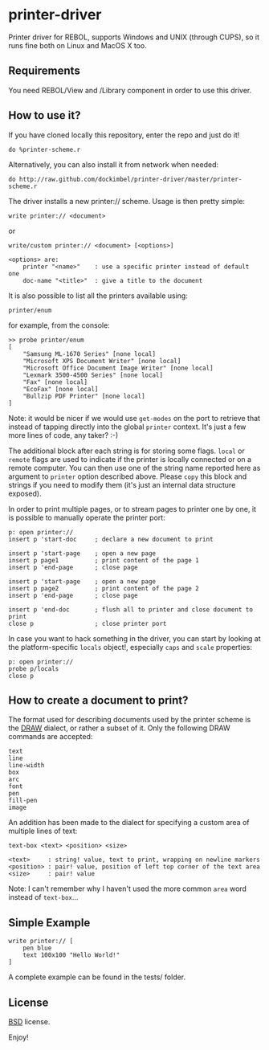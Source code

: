 printer-driver
==============

Printer driver for REBOL, supports Windows and UNIX (through CUPS), so it runs fine both on Linux and MacOS X too.

Requirements
------------

You need REBOL/View and /Library component in order to use this driver.

How to use it?
--------------

If you have cloned locally this repository, enter the repo and just do it!

    do %printer-scheme.r
	
Alternatively, you can also install it from network when needed:

    do http://raw.github.com/dockimbel/printer-driver/master/printer-scheme.r

The driver installs a new printer:// scheme. Usage is then pretty simple:

    write printer:// <document>
or

    write/custom printer:// <document> [<options>]
    
    <options> are:
        printer "<name>"	: use a specific printer instead of default one
        doc-name "<title>"  : give a title to the document
        
It is also possible to list all the printers available using:

    printer/enum
    
for example, from the console:

    >> probe printer/enum
    [
        "Samsung ML-1670 Series" [none local]
        "Microsoft XPS Document Writer" [none local]
        "Microsoft Office Document Image Writer" [none local]
        "Lexmark 3500-4500 Series" [none local]
        "Fax" [none local]
        "EcoFax" [none local]
        "Bullzip PDF Printer" [none local]
    ]
    
Note: it would be nicer if we would use `get-modes` on the port to retrieve that instead of tapping directly into the global `printer` context. It's just a few more lines of code, any taker? :-)

The additional block after each string is for storing some flags. `local` or `remote` flags are used to indicate if the printer is locally connected or on a remote computer. You can then use one of the string name reported here as argument to `printer` option described above. Please `copy` this block and strings if you need to modify them (it's just an internal data structure exposed).

In order to print multiple pages, or to stream pages to printer one by one, it is possible to manually operate the printer port:

    p: open printer://
	insert p 'start-doc		; declare a new document to print
	
	insert p 'start-page	; open a new page
	insert p page1			; print content of the page 1
	insert p 'end-page		; close page
	
	insert p 'start-page	; open a new page
	insert p page2			; print content of the page 2
	insert p 'end-page		; close page

	insert p 'end-doc		; flush all to printer and close document to print
    close p					; close printer port
    
In case you want to hack something in the driver, you can start by looking at the platform-specific `locals` object!, especially `caps` and `scale` properties:

    p: open printer://
    probe p/locals
    close p

How to create a document to print?
----------------------------------

The format used for describing documents used by the printer scheme is the [DRAW](http://www.rebol.com/docs/draw.html) dialect, or rather a subset of it. Only the following DRAW commands are accepted:

    text
    line
    line-width
    box
    arc
    font
    pen
    fill-pen
    image
   
An addition has been made to the dialect for specifying a custom area of multiple lines of text: 

    text-box <text> <position> <size>
    
    <text>     : string! value, text to print, wrapping on newline markers
    <position> : pair! value, position of left top corner of the text area
    <size>     : pair! value
    
Note: I can't remember why I haven't used the more common `area` word instead of `text-box`...

Simple Example
--------------

    write printer:// [
    	pen blue
    	text 100x100 "Hello World!"
    ]


A complete example can be found in the tests/ folder.

License
-------

[BSD](http://www.opensource.org/licenses/bsd-3-clause) license.


Enjoy!